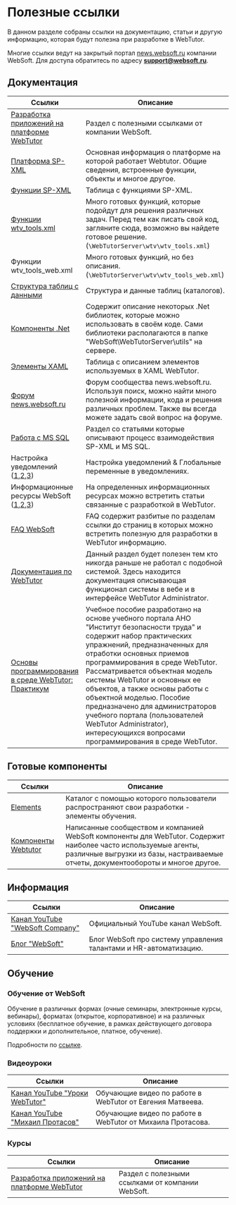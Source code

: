# Полезные ссылки

В данном разделе собраны ссылки на документацию, статьи и другую информацию, которая будут полезна при разработке в WebTutor.

Многие ссылки ведут на закрытый портал [news.websoft.ru](https://news.websoft.ru) компании WebSoft. Для доступа обратитесь по адресу **support@websoft.ru**.

## Документация

| Ссылки | Описание |
| --- | --- |
| [Разработка приложений на платформе WebTutor](http://news.websoft.ru/view_doc.html?mode=doc&doc_id=5900009198344233392) | Раздел с полезными ссылками от компании WebSoft. |
| [Платформа SP-XML](http://docs.datex.ru/) | Основная информация о платформе на которой работает Webtutor. Общие сведения, встроенные функции, объекты и многое другое. |
| [Функции SP-XML](http://news.websoft.ru/view_doc.html?mode=catalogs&doc_id=5900009198344233396) | Таблица с функциями SP-XML. |
| [Функции wtv\_tools.xml](http://news.websoft.ru/view_doc.html?mode=doc_type&custom_web_template_id=6180275463021353212&doc_id=6181289497353023487) | Много готовых функций, которые подойдут для решения различных задач. Перед тем как писать свой код, загляните сюда, возможно вы найдете готовое решение. \(`\WebTutorServer\wtv\wtv_tools.xml`\) |
| Функции wtv\_tools\_web.xml | Много готовых функций, но без описания. \(`\WebTutorServer\wtv\wtv_tools_web.xml`\) |
| [Структура таблиц с данными](http://news.websoft.ru/view_doc.html?mode=catalogs&doc_id=5900009198344233396) | Структура и данные таблиц \(каталогов\). |
| [Компоненты .Net](http://news.websoft.ru/wt/web/doc/net/html/163e2842-0455-47f5-93fb-821d12784123.htm) | Содержит описание некоторых .Net библиотек, которые можно использовать в своём коде. Сами библиотеки располагаются в папке "WebSoft\WebTutorServer\utils" на сервере. |
| [ Элементы XAML](http://news.websoft.ru/view_doc.html?mode=xaml&doc_id=5900009198344233411) | Таблица с описанием элементов используемых в XAML WebTutor. |
| [Форум news.websoft.ru](http://news.websoft.ru/view_doc.html?mode=doc&doc_id=5903427210833450968) | Форум сообщества news.websoft.ru. Используя поиск, можно найти много полезной информации, кода и решения различных проблем. Также вы всегда можете задать свой вопрос на форуме. |
| [Работа с MS SQL](http://news.websoft.ru/view_doc.html?mode=doc&doc_id=5900009198344233425) | Раздел со статьями которые описывают процесс взаимодействия SP-XML и MS SQL. |
| Настройка уведомлений \([1](http://news.websoft.ru/view_doc.html?mode=expert_answer&object_id=5900038394787345600),[2](http://news.websoft.ru/view_doc.html?mode=doc&doc_id=6164651282978799513),[3](http://news.websoft.ru/view_webhelp_body.html?doc_id=&object_id=5903426816642270367)\) | Настройка уведомлений & Глобальные переменные в уведомлениях. |
| Информационные ресурсы WebSoft \([1](http://news.websoft.ru/view_doc.html?mode=social_blog&doc_id=5971966599214473404),[2](http://websoft-elearning.blogspot.ru/),[3](https://www.facebook.com/WebSoft-162434437160008/)\) | На определенных информационных ресурсах можно встретить статьи связанные с разработкой в WebTutor. |
| [FAQ WebSoft](http://news.websoft.ru/view_doc.html?mode=doc&doc_id=5900009198344233423) | FAQ содержит разбитые по разделам ссылки до страниц в которых можно встретить полезную для разработки в WebTutor информацию. |
| [Документация по WebTutor](http://news.websoft.ru/view_doc.html?mode=doc_type&object_id=5486421379493803019&doc_id=5900009198344233385&section_id=5903427210833450983) | Данный раздел будет полезен тем кто никогда раньше не работал с подобной системой. Здесь находится документация описывающая функционал системы в вебе и в интерфейсе WebTutor Administrator. |
| [Основы программирования в среде WebTutor: Практикум](https://github.com/Alexander-Lv/WebTutor) | Учебное пособие разработано на основе учебного портала АНО "Институт безопасности труда" и содержит набор практических упражнений, предназначенных для отработки основных приемов программирования в среде WebTutor. Рассматривается объектная модель системы WebTutor и основных ее объектов, а также основы работы с объектной моделью. Пособие предназначено для администраторов учебного портала (пользователей WebTutor Administrator), интересующихся вопросами программирования в среде WebTutor. |

## Готовые компоненты

| Ссылки | Описание |
| --- | --- |
| [Elements](https://elements.01.ht) | Каталог с помощью которого пользователи распространяют свои разработки - элементы обучения. |
| [Компоненты Webtutor](http://news.websoft.ru/view_doc.html?mode=components&doc_id=5900009198344233422) | Написанные сообществом и компанией WebSoft компоненты для WebTutor. Содержит наиболее часто используемые агенты, различные выгрузки из базы, настраиваемые отчеты, документообороты и многое другое. |

## Информация

| Ссылки | Описание |
| --- | --- |
| [Канал YouTube "WebSoft Company"](https://www.youtube.com/channel/UCmtWiN86hkJzhRbtrj-LXNA/videos) | Официальный YouTube канал WebSoft. |
| [Блог "WebSoft"](http://websoft-elearning.blogspot.com/) | Блог WebSoft про систему управления талантами и HR-автоматизацию.|

## Обучение

### Обучение от WebSoft

Обучение в различных формах (очные семинары, электронные курсы, вебинары), форматах (открытое, корпоративное) и на различных условиях (бесплатное обучение, в рамках действующего договора поддержки и дополнительное, платное, обучение).

Подробности по [ссылке](https://news.websoft.ru/view_doc.html?mode=learn_1&doc_id=6187701243150467937).

### Видеоуроки

| Ссылки | Описание |
| --- | --- |
| [Канал YouTube "Уроки WebTutor"](https://www.youtube.com/channel/UC8iAAghc1EfM9AAw4uSX6QQ/videos) | Обучающие видео по работе в WebTutor от Евгения Матвеева.
| [Канал YouTube "Михаил Протасов"](https://www.youtube.com/channel/UCWhfE-enLQhmxHYa4mQoJ0g/videos) | Обучающие видео по работе в WebTutor от Михаила Протасова.

### Курсы

| Ссылки | Описание |
| --- | --- |
| [Разработка приложений на платформе WebTutor](http://news.websoft.ru/view_doc.html?mode=doc&doc_id=5900009198344233392) | Раздел с полезными ссылками от компании WebSoft. |




